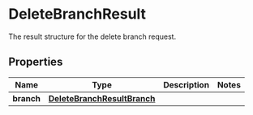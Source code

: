 

# DeleteBranchResult

 The result structure for the delete branch request. 

## Properties

| Name | Type | Description | Notes |
|------------ | ------------- | ------------- | -------------|
|**branch** | [**DeleteBranchResultBranch**](DeleteBranchResultBranch.md) |  |  |



